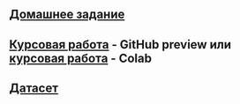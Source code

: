 ## [Домашнее задание](https://github.com/TurboBrumbo/AILabs_2/blob/main/hw/hw_trees_rf.ipynb)
## [Курсовая работа](https://github.com/TurboBrumbo/AILabs_2/blob/main/cw/course_work.ipynb) - GitHub preview или [курсовая работа](https://colab.research.google.com/drive/1PNXA52VOy9OyoJ3TCo7P-l6Bf8oB0z_6?usp=sharing) - Colab
## [Датасет](https://www.kaggle.com/datasets/blastchar/telco-customer-churn)
